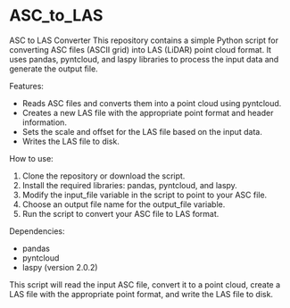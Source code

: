 # ASC_to_LAS
ASC to LAS Converter
This repository contains a simple Python script for converting ASC files (ASCII grid) into LAS (LiDAR) point cloud format. It uses pandas, pyntcloud, and laspy libraries to process the input data and generate the output file.

Features:
- Reads ASC files and converts them into a point cloud using pyntcloud.
- Creates a new LAS file with the appropriate point format and header information.
- Sets the scale and offset for the LAS file based on the input data.
- Writes the LAS file to disk.

How to use:
1. Clone the repository or download the script.
2. Install the required libraries: pandas, pyntcloud, and laspy.
3. Modify the input_file variable in the script to point to your ASC file.
4. Choose an output file name for the output_file variable.
5. Run the script to convert your ASC file to LAS format.

Dependencies:
- pandas
- pyntcloud
- laspy (version 2.0.2)


This script will read the input ASC file, convert it to a point cloud, create a LAS file with the appropriate point format, and write the LAS file to disk.
